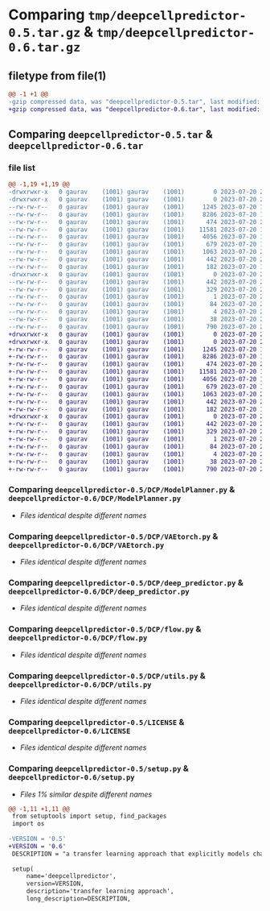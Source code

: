 # Comparing `tmp/deepcellpredictor-0.5.tar.gz` & `tmp/deepcellpredictor-0.6.tar.gz`

## filetype from file(1)

```diff
@@ -1 +1 @@
-gzip compressed data, was "deepcellpredictor-0.5.tar", last modified: Thu Jul 20 22:06:09 2023, max compression
+gzip compressed data, was "deepcellpredictor-0.6.tar", last modified: Thu Jul 20 22:07:40 2023, max compression
```

## Comparing `deepcellpredictor-0.5.tar` & `deepcellpredictor-0.6.tar`

### file list

```diff
@@ -1,19 +1,19 @@
-drwxrwxr-x   0 gaurav    (1001) gaurav    (1001)        0 2023-07-20 22:06:09.903031 deepcellpredictor-0.5/
-drwxrwxr-x   0 gaurav    (1001) gaurav    (1001)        0 2023-07-20 22:06:09.903031 deepcellpredictor-0.5/DCP/
--rw-rw-r--   0 gaurav    (1001) gaurav    (1001)     1245 2023-07-20 15:52:22.000000 deepcellpredictor-0.5/DCP/ModelPlanner.py
--rw-rw-r--   0 gaurav    (1001) gaurav    (1001)     8286 2023-07-20 15:52:22.000000 deepcellpredictor-0.5/DCP/VAEtorch.py
--rw-rw-r--   0 gaurav    (1001) gaurav    (1001)      474 2023-07-20 20:33:00.000000 deepcellpredictor-0.5/DCP/__init__.py
--rw-rw-r--   0 gaurav    (1001) gaurav    (1001)    11581 2023-07-20 15:52:22.000000 deepcellpredictor-0.5/DCP/deep_predictor.py
--rw-rw-r--   0 gaurav    (1001) gaurav    (1001)     4056 2023-07-20 15:52:22.000000 deepcellpredictor-0.5/DCP/flow.py
--rw-rw-r--   0 gaurav    (1001) gaurav    (1001)      679 2023-07-20 15:52:22.000000 deepcellpredictor-0.5/DCP/utils.py
--rw-rw-r--   0 gaurav    (1001) gaurav    (1001)     1063 2023-07-20 20:33:00.000000 deepcellpredictor-0.5/LICENSE
--rw-rw-r--   0 gaurav    (1001) gaurav    (1001)      442 2023-07-20 22:06:09.903031 deepcellpredictor-0.5/PKG-INFO
--rw-rw-r--   0 gaurav    (1001) gaurav    (1001)      182 2023-07-20 15:52:22.000000 deepcellpredictor-0.5/README.md
-drwxrwxr-x   0 gaurav    (1001) gaurav    (1001)        0 2023-07-20 22:06:09.903031 deepcellpredictor-0.5/deepcellpredictor.egg-info/
--rw-rw-r--   0 gaurav    (1001) gaurav    (1001)      442 2023-07-20 22:06:09.000000 deepcellpredictor-0.5/deepcellpredictor.egg-info/PKG-INFO
--rw-rw-r--   0 gaurav    (1001) gaurav    (1001)      329 2023-07-20 22:06:09.000000 deepcellpredictor-0.5/deepcellpredictor.egg-info/SOURCES.txt
--rw-rw-r--   0 gaurav    (1001) gaurav    (1001)        1 2023-07-20 22:06:09.000000 deepcellpredictor-0.5/deepcellpredictor.egg-info/dependency_links.txt
--rw-rw-r--   0 gaurav    (1001) gaurav    (1001)       84 2023-07-20 22:06:09.000000 deepcellpredictor-0.5/deepcellpredictor.egg-info/requires.txt
--rw-rw-r--   0 gaurav    (1001) gaurav    (1001)        4 2023-07-20 22:06:09.000000 deepcellpredictor-0.5/deepcellpredictor.egg-info/top_level.txt
--rw-rw-r--   0 gaurav    (1001) gaurav    (1001)       38 2023-07-20 22:06:09.903031 deepcellpredictor-0.5/setup.cfg
--rw-rw-r--   0 gaurav    (1001) gaurav    (1001)      790 2023-07-20 22:05:56.000000 deepcellpredictor-0.5/setup.py
+drwxrwxr-x   0 gaurav    (1001) gaurav    (1001)        0 2023-07-20 22:07:40.871257 deepcellpredictor-0.6/
+drwxrwxr-x   0 gaurav    (1001) gaurav    (1001)        0 2023-07-20 22:07:40.867257 deepcellpredictor-0.6/DCP/
+-rw-rw-r--   0 gaurav    (1001) gaurav    (1001)     1245 2023-07-20 15:52:22.000000 deepcellpredictor-0.6/DCP/ModelPlanner.py
+-rw-rw-r--   0 gaurav    (1001) gaurav    (1001)     8286 2023-07-20 15:52:22.000000 deepcellpredictor-0.6/DCP/VAEtorch.py
+-rw-rw-r--   0 gaurav    (1001) gaurav    (1001)      474 2023-07-20 20:33:00.000000 deepcellpredictor-0.6/DCP/__init__.py
+-rw-rw-r--   0 gaurav    (1001) gaurav    (1001)    11581 2023-07-20 15:52:22.000000 deepcellpredictor-0.6/DCP/deep_predictor.py
+-rw-rw-r--   0 gaurav    (1001) gaurav    (1001)     4056 2023-07-20 15:52:22.000000 deepcellpredictor-0.6/DCP/flow.py
+-rw-rw-r--   0 gaurav    (1001) gaurav    (1001)      679 2023-07-20 15:52:22.000000 deepcellpredictor-0.6/DCP/utils.py
+-rw-rw-r--   0 gaurav    (1001) gaurav    (1001)     1063 2023-07-20 20:33:00.000000 deepcellpredictor-0.6/LICENSE
+-rw-rw-r--   0 gaurav    (1001) gaurav    (1001)      442 2023-07-20 22:07:40.867257 deepcellpredictor-0.6/PKG-INFO
+-rw-rw-r--   0 gaurav    (1001) gaurav    (1001)      182 2023-07-20 15:52:22.000000 deepcellpredictor-0.6/README.md
+drwxrwxr-x   0 gaurav    (1001) gaurav    (1001)        0 2023-07-20 22:07:40.867257 deepcellpredictor-0.6/deepcellpredictor.egg-info/
+-rw-rw-r--   0 gaurav    (1001) gaurav    (1001)      442 2023-07-20 22:07:40.000000 deepcellpredictor-0.6/deepcellpredictor.egg-info/PKG-INFO
+-rw-rw-r--   0 gaurav    (1001) gaurav    (1001)      329 2023-07-20 22:07:40.000000 deepcellpredictor-0.6/deepcellpredictor.egg-info/SOURCES.txt
+-rw-rw-r--   0 gaurav    (1001) gaurav    (1001)        1 2023-07-20 22:07:40.000000 deepcellpredictor-0.6/deepcellpredictor.egg-info/dependency_links.txt
+-rw-rw-r--   0 gaurav    (1001) gaurav    (1001)       84 2023-07-20 22:07:40.000000 deepcellpredictor-0.6/deepcellpredictor.egg-info/requires.txt
+-rw-rw-r--   0 gaurav    (1001) gaurav    (1001)        4 2023-07-20 22:07:40.000000 deepcellpredictor-0.6/deepcellpredictor.egg-info/top_level.txt
+-rw-rw-r--   0 gaurav    (1001) gaurav    (1001)       38 2023-07-20 22:07:40.871257 deepcellpredictor-0.6/setup.cfg
+-rw-rw-r--   0 gaurav    (1001) gaurav    (1001)      790 2023-07-20 22:07:07.000000 deepcellpredictor-0.6/setup.py
```

### Comparing `deepcellpredictor-0.5/DCP/ModelPlanner.py` & `deepcellpredictor-0.6/DCP/ModelPlanner.py`

 * *Files identical despite different names*

### Comparing `deepcellpredictor-0.5/DCP/VAEtorch.py` & `deepcellpredictor-0.6/DCP/VAEtorch.py`

 * *Files identical despite different names*

### Comparing `deepcellpredictor-0.5/DCP/deep_predictor.py` & `deepcellpredictor-0.6/DCP/deep_predictor.py`

 * *Files identical despite different names*

### Comparing `deepcellpredictor-0.5/DCP/flow.py` & `deepcellpredictor-0.6/DCP/flow.py`

 * *Files identical despite different names*

### Comparing `deepcellpredictor-0.5/DCP/utils.py` & `deepcellpredictor-0.6/DCP/utils.py`

 * *Files identical despite different names*

### Comparing `deepcellpredictor-0.5/LICENSE` & `deepcellpredictor-0.6/LICENSE`

 * *Files identical despite different names*

### Comparing `deepcellpredictor-0.5/setup.py` & `deepcellpredictor-0.6/setup.py`

 * *Files 1% similar despite different names*

```diff
@@ -1,11 +1,11 @@
 from setuptools import setup, find_packages
 import os
 
-VERSION = '0.5'
+VERSION = '0.6'
 DESCRIPTION = "a transfer learning approach that explicitly models changes in transcriptional variance using a combination of variational autoencoders and normalizing flows"
 
 setup(
     name='deepcellpredictor',
     version=VERSION,
     description='transfer learning approach',
     long_description=DESCRIPTION,
```

